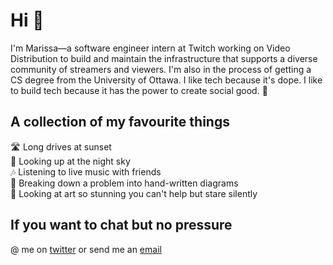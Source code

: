 # Hi 👋
I'm Marissa—a software engineer intern at Twitch working on Video Distribution to build and maintain the infrastructure that supports a diverse community of streamers and viewers. I'm also in the process of getting a CS degree from the University of Ottawa. I like tech because it's dope. I like to build tech because it has the power to create social good. 🌿

## A collection of my favourite things
🛣 Long drives at sunset<br>
🌌 Looking up at the night sky<br>
🎶 Listening to live music with friends<br>
🧠 Breaking down a problem into hand-written diagrams<br>
🎨 Looking at art so stunning you can't help but stare silently<br>

## If you want to chat but no pressure
@ me on [twitter](https://twitter.com/os_maris) or send me an [email](mailto:hello@marissa.digital)

<!--
**marissap/marissap** is a ✨ _special_ ✨ repository because its `README.md` (this file) appears on your GitHub profile.

Here are some ideas to get you started:

- 🔭 I’m currently working on ...
- 🌱 I’m currently learning ...
- 👯 I’m looking to collaborate on ...
- 🤔 I’m looking for help with ...
- 💬 Ask me about ...
- 📫 How to reach me: ...
- 😄 Pronouns: ...
- ⚡ Fun fact: ...
-->
